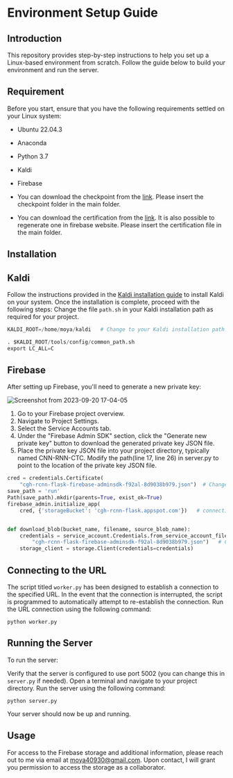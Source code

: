 

# Environment Setup Guide
## Introduction
This repository provides step-by-step instructions to help you set up a Linux-based environment from scratch. Follow the guide below to build your environment and run the server.

## Requirement
Before you start, ensure that you have the following requirements settled on your Linux system:

* Ubuntu 22.04.3
* Anaconda
* Python 3.7
* Kaldi
* Firebase

* You can download the checkpoint from the [link](https://drive.google.com/drive/folders/1HFZwIK4ZuCnKVFQjH5XJ7RyViNXpcV6U?usp=drive_link). Please insert the checkpoint folder in the main folder.
* You can download the certification from the [link](https://drive.google.com/file/d/1GujDKgWTPd1mO3ZTHnpSUTM6vyX33EPW/view?usp=drive_link). It is also possible to regenerate one in firebase website. Please insert the certification file in the main folder.
## Installation
## Kaldi
Follow the instructions provided in the [Kaldi installation guide](https://medium.com/@m.chellaa/install-kaldi-asr-on-ubuntu-830418a800b5)
 to install Kaldi on your system. Once the installation is complete, proceed with the following steps:
Change the file `path.sh` in your Kaldi installation path as required for your project.

```python
KALDI_ROOT=/home/moya/kaldi   # Change to your Kaldi installation path. 

. $KALDI_ROOT/tools/config/common_path.sh
export LC_ALL=C
```

## Firebase
After setting up Firebase, you'll need to generate a new private key:

![Screenshot from 2023-09-20 17-04-05](https://github.com/Moyacaca/Speak-Slowly-Env/assets/117159970/dd282e39-b420-4f73-8229-f40f25da30c1)
1. Go to your Firebase project overview.
2. Navigate to Project Settings.
3. Select the Service Accounts tab.
4. Under the "Firebase Admin SDK" section, click the "Generate new private key" button to download the generated private key JSON file.
5. Place the private key JSON file into your project directory, typically named CNN-RNN-CTC.
Modify the path(line 17, line 26) in server.py to point to the location of the private key JSON file.

```python
cred = credentials.Certificate(
    "cgh-rcnn-flask-firebase-adminsdk-f92al-8d9038b979.json")  # Change to your private key!
save_path = 'run'
Path(save_path).mkdir(parents=True, exist_ok=True)
firebase_admin.initialize_app(
    cred, {'storageBucket': 'cgh-rcnn-flask.appspot.com'})   # connecting to firebase


def download_blob(bucket_name, filename, source_blob_name):
    credentials = service_account.Credentials.from_service_account_file(
        "cgh-rcnn-flask-firebase-adminsdk-f92al-8d9038b979.json")   # Change to your private key!
    storage_client = storage.Client(credentials=credentials)
```

## Connecting to the URL
The script titled `worker.py` has been designed to establish a connection to the specified URL. In the event that the connection is interrupted, the script is programmed to automatically attempt to re-establish the connection.
Run the URL connection using the following command:
```
python worker.py
```

## Running the Server
To run the server:

Verify that the server is configured to use port 5002 (you can change this in `server.py` if needed).
Open a terminal and navigate to your project directory.
Run the server using the following command:
```
python server.py
```
Your server should now be up and running.



## Usage
For access to the Firebase storage and additional information, please reach out to me via email at moya40930@gmail.com. Upon contact, I will grant you permission to access the storage as a collaborator.
